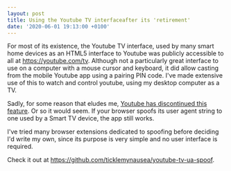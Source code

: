 ```yaml
---
layout: post
title: Using the Youtube TV interfaceafter its 'retirement'
date: '2020-06-01 19:13:00 +0100'
---
```


For most of its existence, the Youtube TV interface, used by many smart home devices as an HTML5 interface to Youtube was publicly accessible to all at <emph>https://youtube.com/tv</emph>. Although not a particularly great interface to use on a computer with a mouse cursor and keyboard, it did allow casting from the mobile Youtube app using a pairing PIN code. I've made extensive use of this to watch and control youtube, using my desktop computer as a TV.

Sadly, for some reason that eludes me, <a href="https://support.google.com/youtube/answer/6069818?hl=en">Youtube has discontinued this feature</a>. Or so it would seem. If your browser spoofs its user agent string to one used by a Smart TV device, the app still works.

I've tried many browser extensions dedicated to spoofing before deciding I'd write my own, since its purpose is very simple and no user interface is required.

Check it out at <a href="https://github.com/ticklemynausea/youtube-tv-ua-spoof">https://github.com/ticklemynausea/youtube-tv-ua-spoof</a>.
